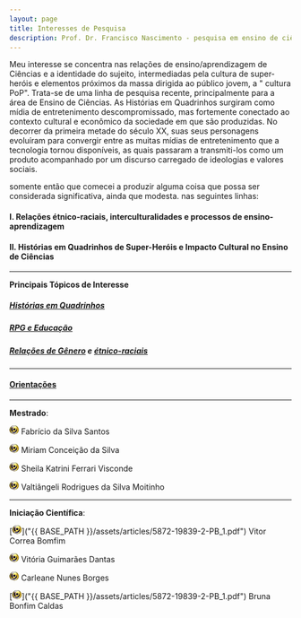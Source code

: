 ```yaml
---
layout: page
title: Interesses de Pesquisa
description: Prof. Dr. Francisco Nascimento - pesquisa em ensino de ciências e educação
---
```


Meu interesse se concentra nas relações de ensino/aprendizagem de Ciências  e a identidade do sujeito, intermediadas pela cultura de super-heróis e elementos próximos da massa dirigida ao público jovem, a " cultura PoP".
Trata-se de uma linha de pesquisa recente, principalmente para a área de Ensino de Ciências. As Histórias em Quadrinhos surgiram como mídia de entretenimento descompromissado, mas fortemente conectado ao contexto cultural e econômico da sociedade em que são produzidas. No decorrer da primeira metade do século XX, suas  seus personagens evoluíram para convergir entre as muitas mídias de entretenimento que a tecnologia tornou disponíveis, as quais passaram a transmiti-los como um produto acompanhado por um discurso carregado de ideologias e valores sociais.

 somente então que comecei a produzir alguma coisa que possa ser considerada significativa, ainda que modesta. nas seguintes linhas:

#### I. Relações étnico-raciais, interculturalidades e processos de ensino-aprendizagem

#### II. Histórias em Quadrinhos de Super-Heróis e Impacto Cultural no Ensino de Ciências

---

**Principais Tópicos de Interesse**

##### [Histórias em Quadrinhos](https://itxesco.github.io/pages/hq.html)

##### [RPG e Educação](https://itxesco.github.io/pages/rpg.html)

##### [Relações de Gênero](itxesco.github.io/pages/genero.html) e [étnico-raciais](itxesco.github.io/pages/etnicoraciais.html)

---
#### [Orientações](https://itxesco.github.io/pages/alunos.html)

---

**Mestrado**:

 [![lattes](icons16/lattes-icon.png)]("http://lattes.cnpq.br/7551985613163404") Fabrício da Silva Santos  

 [![lattes](icons16/lattes-icon.png)](http://lattes.cnpq.br/4026848433366326) Miriam Conceição da Silva

 [![lattes](icons16/lattes-icon.png)](http://lattes.cnpq.br/8317287394228958) Sheila Katrini Ferrari Visconde

 [![lattes](icons16/lattes-icon.png)](http://lattes.cnpq.br/0265292324050570) Valtiângeli Rodrigues da Silva Moitinho

 ---

**Iniciação Científica**:

[![lattes](icons16/lattes-icon.png)]("{{ BASE_PATH }}/assets/articles/5872-19839-2-PB_1.pdf") Vitor Correa Bomfim

[![lattes](icons16/lattes-icon.png)](http://lattes.cnpq.br/0441717524768073) Vitória Guimarães Dantas  

[![lattes](icons16/lattes-icon.png)](http://lattes.cnpq.br/5977115182619808) Carleane Nunes Borges

[![lattes](icons16/lattes-icon.png)]("{{ BASE_PATH }}/assets/articles/5872-19839-2-PB_1.pdf") Bruna Bonfim Caldas   
